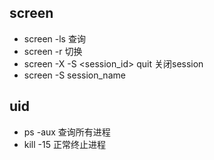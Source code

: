 ## screen
- screen -ls 查询
- screen -r <id> 切换
- screen -X -S <session_id> quit 关闭session
- screen -S session_name

## uid
- ps -aux 查询所有进程
- kill -15 <PID> 正常终止进程